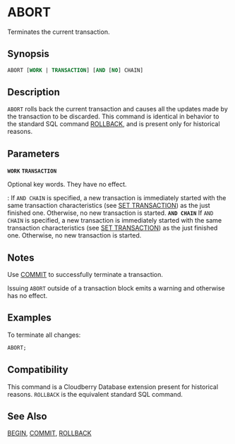 # ABORT

Terminates the current transaction.

## Synopsis

```sql
ABORT [WORK | TRANSACTION] [AND [NO] CHAIN]
```

## Description

`ABORT` rolls back the current transaction and causes all the updates made by the transaction to be discarded. This command is identical in behavior to the standard SQL command [ROLLBACK](/docs/sql-statements/sql-stmt-rollback.md), and is present only for historical reasons.

## Parameters

**`WORK`**
**`TRANSACTION`**

Optional key words. They have no effect.

:   If `AND CHAIN` is specified, a new transaction is immediately started with the same transaction characteristics (see [SET TRANSACTION](/docs/sql-statements/sql-stmt-set-transaction.md)) as the just finished one. Otherwise, no new transaction is started.
**`AND CHAIN`**
If `AND CHAIN` is specified, a new transaction is immediately started with the same transaction characteristics (see [SET TRANSACTION](/docs/sql-statements/sql-stmt-set-transaction.md)) as the just finished one. Otherwise, no new transaction is started.

## Notes

Use [COMMIT](/docs/sql-statements/sql-stmt-commit.md) to successfully terminate a transaction.

Issuing `ABORT` outside of a transaction block emits a warning and otherwise has no effect.

## Examples

To terminate all changes:

```sql
ABORT;
```

## Compatibility

This command is a Cloudberry Database extension present for historical reasons. `ROLLBACK` is the equivalent standard SQL command.

## See Also

[BEGIN](/docs/sql-statements/sql-stmt-begin.md), [COMMIT](/docs/sql-statements/sql-stmt-commit.md), [ROLLBACK](/docs/sql-statements/sql-stmt-rollback.md)



